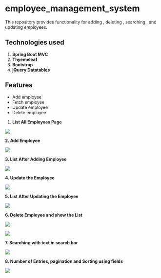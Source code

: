 # employee_management_system
This repository provides functionality for adding , deleting , searching , and updating employees.
## Technologies used
1.  **Spring Boot MVC**
2.  **Thyemeleaf**
3.  **Bootstrap**
4.  **jQuery Datatables**

## Features

- Add employee
- Fetch employee
- Update employee
- Delete employee

1.  **List All Employees Page**

![](https://33333.cdn.cke-cs.com/kSW7V9NHUXugvhoQeFaf/images/25daff549979b48b5606cdda4d56f32cf5328c3a0b33f203.png)

**2\. Add Employee**

![](https://33333.cdn.cke-cs.com/kSW7V9NHUXugvhoQeFaf/images/14e9e3f79c91b150cc6843dd59a7c170ff042793cfd12222.png)

**3\. List After Adding Employee**

![](https://33333.cdn.cke-cs.com/kSW7V9NHUXugvhoQeFaf/images/69047c797daad2f8c97f9519193a0b3cac8d54b2009b9a66.png)

**4\. Update the Employee**

![](https://33333.cdn.cke-cs.com/kSW7V9NHUXugvhoQeFaf/images/4bf210de984608f5ec2d89f1b9545a13d2d957ea76fbaa44.png)

**5\. List After Updating the Employee**

![](https://33333.cdn.cke-cs.com/kSW7V9NHUXugvhoQeFaf/images/3765b76c6146fe8c2d8a1dd15dd589d83f874028bdcbcd05.png)

**6\. Delete Employee and show the List**

![](https://33333.cdn.cke-cs.com/kSW7V9NHUXugvhoQeFaf/images/ee7b01d0008ed0e4a2630efdab6e4d30093e7b5088587254.png)

![](https://33333.cdn.cke-cs.com/kSW7V9NHUXugvhoQeFaf/images/a2f50ee86c7c0ad51fd79596b2a8061c0a2d6fba22e88c17.png)

**7\. Searching with text in search bar**

![](https://33333.cdn.cke-cs.com/kSW7V9NHUXugvhoQeFaf/images/b153f3e5b763756967d10387662216f444eb7c3a88607313.png)

**8\. Number of Entries, pagination and Sorting using fields**

![](https://33333.cdn.cke-cs.com/kSW7V9NHUXugvhoQeFaf/images/f986bcc313c6f84eba7a00e171c151d9e55e09f128b7d9d5.png)
